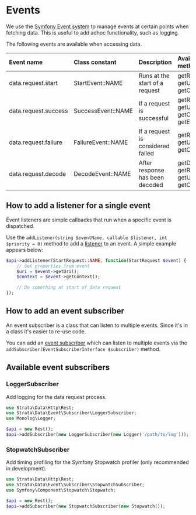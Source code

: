 # Events

We use the [Symfony Event system](https://symfony.com/doc/current/components/event_dispatcher.html) to manage events at certain points when fetching data. This is useful to add adhoc functionality, such as logging.

The following events are available when accessing data.

| Event name | Class constant | Description | Available event methods |
| :--- | :--- | :--- | :--- |
| data.request.start | StartEvent::NAME | Runs at the start of a request | getRequestId\(\), getUri\(\), getContext\(\) |
| data.request.success | SuccessEvent::NAME | If a request is successful | getRequestId\(\), getUri\(\), getContext\(\), getException\(\) |
| data.request.failure | FailureEvent::NAME | If a request is considered failed | getRequestId\(\), getUri\(\), getContext\(\) |
| data.request.decode | DecodeEvent::NAME | After response has been decoded | getDecodedData\(\), getRequestId\(\), getUri\(\), getContext\(\) |

## How to add a listener for a single event

Event listeners are simple callbacks that run when a specific event is dispatched.

Use the `addListener(string $eventName, callable $listener, int $priority = 0)` method to add a [listener](https://symfony.com/doc/current/components/event_dispatcher.html#connecting-listeners) to an event. A simple example appears below:

```php
$api->addListener(StartRequest::NAME, function(StartRequest $event) {
    // Get properties from event
    $uri = $event->getUri();
    $context = $event->getContext();

    // Do something at start of data request
});
```

## How to add an event subscriber

An event subscriber is a class that can listen to multiple events. Since it's in a class it's easier to re-use code.

You can add an [event subscriber](https://symfony.com/doc/current/components/event_dispatcher.html#using-event-subscribers) which can listen to multiple events via the `addSubscriber(EventSubscriberInterface $subscriber)` method.

## Available event subscribers

### LoggerSubscriber

Add logging for the data request process.

```php
use Strata\Data\Http\Rest;
use Strata\Data\Event\Subscriber\LoggerSubscriber;
use Monolog\Logger;

$api = new Rest();
$api->addSubscriber(new LoggerSubscriber(new Logger('/path/to/log')));
```

### StopwatchSubscriber

Add timing profiling for the Symfony Stopwatch profiler \(only recommended in development\).

```php
use Strata\Data\Http\Rest;
use Strata\Data\Event\Subscriber\StopwatchSubscriber;
use Symfony\Component\Stopwatch\Stopwatch;

$api = new Rest();
$api->addSubscriber(new StopwatchSubscriber(new Stopwatch());
```

